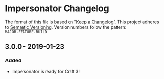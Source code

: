 # Impersonator Changelog

The format of this file is based on ["Keep a Changelog"](http://keepachangelog.com/). This project adheres to [Semantic Versioning](http://semver.org/). Version numbers follow the pattern: `MAJOR.FEATURE.BUILD`


## 3.0.0 - 2019-01-23

### Added

- Impersonator is ready for Craft 3!
